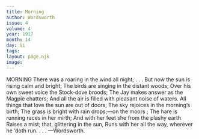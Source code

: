 ```yaml
---
title: Morning
author: Wordsworth
issue: 4
volume: 4
year: 1917
month: 14
day: Vi
tags:
layout: page.njk
image:
---
```

MORNING    There was a roaring in the wind all night; . . .    But now the sun is rising calm and bright;    The birds are singing in the distant woods;    Over his own sweet voice the Stock-dove broods;    The Jay makes answer as the Magpie chatters;    And all the air is filled with pleasant noise of waters.       All things that love the sun are out of doors;    The sky rejoices in the morning’s birth;    The grass is bright with rain drops;—on the moors ;    The hare is running races in her mirth;    And with her feet she from the plashy earth    Raises a mist; that, glittering in the sun,    Runs with her all the way, wherever he ‘doth run. . . .    —Wordsworth. 

